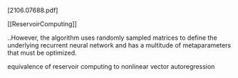 [2106.07688.pdf]

[[ReservoirComputing]]

..However, the algorithm uses randomly sampled matrices to define the underlying recurrent neural network and has a multitude of metaparameters that must be optimized.

equivalence of reservoir computing to nonlinear vector autoregression